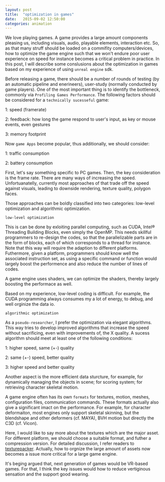 ```yaml
---
layout: post
title:  "optimization in games"
date:   2015-09-02 12:50:00
categories: animation
---
```


We love playing games. A game provides a large amount components pleasing us, including visuals, audio, playable elements, interaction etc. So, as that many struff should be loaded on a commifity computers/devices, how to optimize the game engine such that we won't endure poor user experience on speed for instance becomes a critical problem in practice. In this post, I will describe some conslusions about the optimization in games based on my experience of using `unreal engine` sdk.

Before releasing a game, there should be a number of rounds of testing (by an automatic pipeline and enerineers), user-study (normally conducted by game players). One of the most important thing is to identify the bottleneck, commonly via `Profiling Games Performance`. The following factors should be considered for a `technically sucesseful` game:

1: speed (framerate)

2: feedback: how long the game respond to user's input, as key or mouse events, even gestures

3: memory footprint

Now `game Apps` become popular, thus additionally, we should consider:

1: traffic consumption

2: battery consumption

First, let's say something specific to PC games. Then, the key consideration is the frame rate. There are many ways of increasing the speed. Unfortuanatelly, currently most approaches of that trade off the speed against visuals, leading to downside rendering, texture quality, polygon faces.

Those approaches can be boldly classified into two categories: low-level optimization and algorithmic optimization.

`low-level optimization`

This is can be done by exloiting parallel computing, such as CUDA, Intel® Threading Building Blocks, even simply the OpenMP. This needs skillful programmers to re-design the codes, so that the parallelizable parts are in the form of blocks, each of which corresponds to a thread for instance. Note that this way will require the adaption to different platforms. Futhermore, given a platform, programmers should know well the associated instruction set, as using a specific command or function would largely boost the performence and also reduce the number of lines of codes.

A game engine uses shaders, we can optimize the shaders, thereby largely boosting the performace as well.

Based on my experience, low-level coding is difficult. For example, the CUDA programming always consumes my a lot of energy, to debug, and well orginize the data io.

`algorithmic optimization`

As a `pseudo-researcher`, I prefer the optimization via elegant algorithms. This way tries to develop improved algorithms that increase the speed without sacrificing, even with improvements of, the X quality. A sucess algorithm should meet at least one of the following conditions:

1: higher speed, same (+-) quality

2: same (+-) speed, better quality

3: higher speed and better quality

Another aspect is the more efficient data sturcture, for example, for dynamically managing the objects in scene; for scoring system; for retrieving character skeletal motion.

A game engine often has its own `formats` for textures, motion, meshes, configuration files, communication commands. These formats actually also give a significant imact on the performance. For example, for character deformaiton, most engines only support skeletal skinning, but the blendshape and other deformers (cf. MAYA), BVH motion but directly the C3D (cf. Vicon).

Here, I would like to say more about the textures which are the major asset. For different platform, we should choose a suitable format, and futher a compression version. For detailed discussion, I refer readers to [texturepacker]. Actually, how to orgnize the large amount of assets now becomes a issue more critical for a large game engine.

It's beging argued that, next generation of games would be VR-based games. For that, I think the key issues would how to reduce vertiginous sensation and the support good wearing.

[texturepacker]: https://www.codeandweb.com/texturepacker







